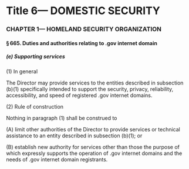 
# Title 6— DOMESTIC SECURITY
### CHAPTER 1— HOMELAND SECURITY ORGANIZATION
#### § 665. Duties and authorities relating to .gov internet domain
##### (e) Supporting services

(1) In general

The Director may provide services to the entities described in subsection (b)(1) specifically intended to support the security, privacy, reliability, accessibility, and speed of registered .gov internet domains.

(2) Rule of construction

Nothing in paragraph (1) shall be construed to

(A) limit other authorities of the Director to provide services or technical assistance to an entity described in subsection (b)(1); or

(B) establish new authority for services other than those the purpose of which expressly supports the operation of .gov internet domains and the needs of .gov internet domain registrants.
